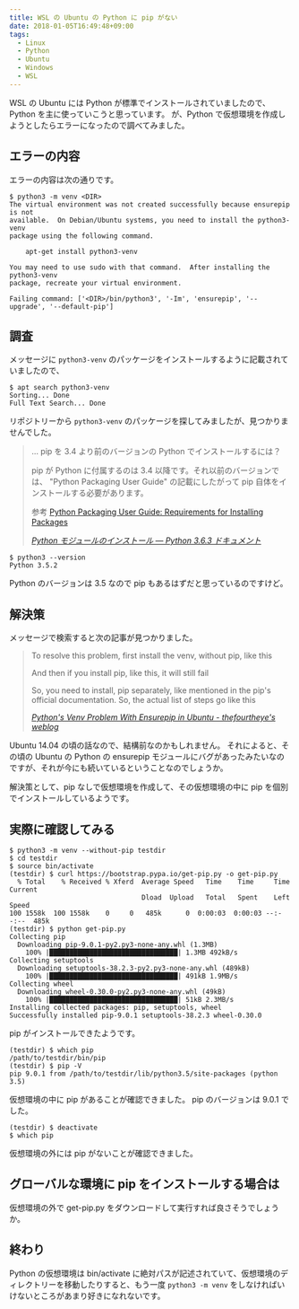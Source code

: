 ```yaml
---
title: WSL の Ubuntu の Python に pip がない
date: 2018-01-05T16:49:48+09:00
tags:
  - Linux
  - Python
  - Ubuntu
  - Windows
  - WSL
---
```


WSL の Ubuntu には Python が標準でインストールされていましたので、Python を主に使っていこうと思っています。
が、Python で仮想環境を作成しようとしたらエラーになったので調べてみました。

<!--more-->

## エラーの内容

エラーの内容は次の通りです。

```
$ python3 -m venv <DIR>
The virtual environment was not created successfully because ensurepip is not
available.  On Debian/Ubuntu systems, you need to install the python3-venv
package using the following command.

    apt-get install python3-venv

You may need to use sudo with that command.  After installing the python3-venv
package, recreate your virtual environment.

Failing command: ['<DIR>/bin/python3', '-Im', 'ensurepip', '--upgrade', '--default-pip']
```

## 調査

メッセージに `python3-venv` のパッケージをインストールするように記載されていましたので、

```
$ apt search python3-venv
Sorting... Done
Full Text Search... Done
```

リポジトリーから `python3-venv` のパッケージを探してみましたが、見つかりませんでした。

> … pip を 3.4 より前のバージョンの Python でインストールするには？
>
> pip が Python に付属するのは 3.4 以降です。それ以前のバージョンでは、 "Python Packaging User Guide" の記載にしたがって pip 自体をインストールする必要があります。
>
> 参考 [Python Packaging User Guide: Requirements for Installing Packages](https://packaging.python.org/installing/#requirements-for-installing-packages)
>
> <cite>[Python モジュールのインストール — Python 3.6.3 ドキュメント](https://docs.python.jp/3/installing/index.html)</cite>

```
$ python3 --version
Python 3.5.2
```

Python のバージョンは 3.5 なので pip もあるはずだと思っているのですけど。

## 解決策

メッセージで検索すると次の記事が見つかりました。

> To resolve this problem, first install the venv, without pip, like this
>
> And then if you install pip, like this, it will still fail
>
> So, you need to install, pip separately, like mentioned in the pip's official documentation. So, the actual list of steps go like this
>
> <cite>[Python's Venv Problem With Ensurepip in Ubuntu - thefourtheye's weblog](http://thefourtheye.in/2014/12/30/Python-venv-problem-with-ensurepip-in-Ubuntu/)</cite>

Ubuntu 14.04 の頃の話なので、結構前なのかもしれません。
それによると、その頃の Ubuntu の Python の ensurepip モジュールにバグがあったみたいなのですが、それが今にも続いているということなのでしょうか。

解決策として、pip なしで仮想環境を作成して、その仮想環境の中に pip を個別でインストールしているようです。

## 実際に確認してみる

```
$ python3 -m venv --without-pip testdir
$ cd testdir
$ source bin/activate
(testdir) $ curl https://bootstrap.pypa.io/get-pip.py -o get-pip.py
  % Total    % Received % Xferd  Average Speed   Time    Time     Time  Current
                                 Dload  Upload   Total   Spent    Left  Speed
100 1558k  100 1558k    0     0   485k      0  0:00:03  0:00:03 --:--:--  485k
(testdir) $ python get-pip.py
Collecting pip
  Downloading pip-9.0.1-py2.py3-none-any.whl (1.3MB)
    100% |████████████████████████████████| 1.3MB 492kB/s
Collecting setuptools
  Downloading setuptools-38.2.3-py2.py3-none-any.whl (489kB)
    100% |████████████████████████████████| 491kB 1.9MB/s
Collecting wheel
  Downloading wheel-0.30.0-py2.py3-none-any.whl (49kB)
    100% |████████████████████████████████| 51kB 2.3MB/s
Installing collected packages: pip, setuptools, wheel
Successfully installed pip-9.0.1 setuptools-38.2.3 wheel-0.30.0
```

pip がインストールできたようです。

```
(testdir) $ which pip
/path/to/testdir/bin/pip
(testdir) $ pip -V
pip 9.0.1 from /path/to/testdir/lib/python3.5/site-packages (python 3.5)
```

仮想環境の中に pip があることが確認できました。
pip のバージョンは 9.0.1 でした。

```
(testdir) $ deactivate
$ which pip
```

仮想環境の外には pip がないことが確認できました。

## グローバルな環境に pip をインストールする場合は

仮想環境の外で get-pip.py をダウンロードして実行すれば良さそうでしょうか。

## 終わり

Python の仮想環境は bin/activate に絶対パスが記述されていて、仮想環境のディレクトリーを移動したりすると、もう一度 `python3 -m venv` をしなければいけないところがあまり好きになれないです。
